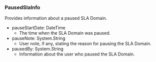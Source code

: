 ### PausedSlaInfo
Provides information about a paused SLA Domain.

- pauseStartDate: DateTime
  - The time when the SLA Domain was paused.
- pauseNote: System.String
  - User note, if any, stating the reason for pausing the SLA Domain.
- pausedBy: System.String
  - Information about the user who paused the SLA Domain.
